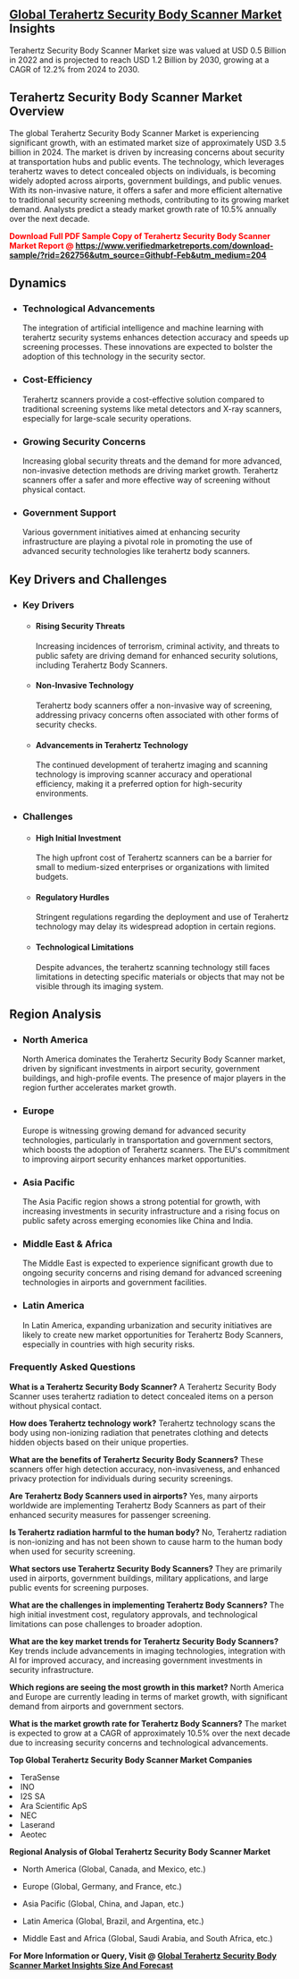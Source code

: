 <h2><a href="https://www.verifiedmarketreports.com/download-sample/?rid=262756&amp;utm_source=Githubf&amp;utm_medium=204" target="_blank">Global Terahertz Security Body Scanner Market</a> Insights</h2><p>Terahertz Security Body Scanner Market size was valued at USD 0.5 Billion in 2022 and is projected to reach USD 1.2 Billion by 2030, growing at a CAGR of 12.2% from 2024 to 2030.</p><p><h2>Terahertz Security Body Scanner Market Overview</h2> <p>The global Terahertz Security Body Scanner Market is experiencing significant growth, with an estimated market size of approximately USD 3.5 billion in 2024. The market is driven by increasing concerns about security at transportation hubs and public events. The technology, which leverages terahertz waves to detect concealed objects on individuals, is becoming widely adopted across airports, government buildings, and public venues. With its non-invasive nature, it offers a safer and more efficient alternative to traditional security screening methods, contributing to its growing market demand. Analysts predict a steady market growth rate of 10.5% annually over the next decade.</p> <p><strong><p><span class=""><span style="color: #ff0000;"><strong>Download Full PDF Sample Copy of Terahertz Security Body Scanner Market Report</strong> @ </span><a href="https://www.verifiedmarketreports.com/download-sample/?rid=262756&amp;utm_source=Githubf-Feb&amp;utm_medium=204" target="_blank">https://www.verifiedmarketreports.com/download-sample/?rid=262756&amp;utm_source=Githubf-Feb&amp;utm_medium=204</a></span></p></strong></p> <h2>Dynamics</h2> <ul> <li><h3>Technological Advancements</h3> The integration of artificial intelligence and machine learning with terahertz security systems enhances detection accuracy and speeds up screening processes. These innovations are expected to bolster the adoption of this technology in the security sector.</li> <li><h3>Cost-Efficiency</h3> Terahertz scanners provide a cost-effective solution compared to traditional screening systems like metal detectors and X-ray scanners, especially for large-scale security operations.</li> <li><h3>Growing Security Concerns</h3> Increasing global security threats and the demand for more advanced, non-invasive detection methods are driving market growth. Terahertz scanners offer a safer and more effective way of screening without physical contact.</li> <li><h3>Government Support</h3> Various government initiatives aimed at enhancing security infrastructure are playing a pivotal role in promoting the use of advanced security technologies like terahertz body scanners.</li> </ul> <h2>Key Drivers and Challenges</h2> <ul> <li><h3>Key Drivers</h3> <ul> <li><h4>Rising Security Threats</h4> Increasing incidences of terrorism, criminal activity, and threats to public safety are driving demand for enhanced security solutions, including Terahertz Body Scanners.</li> <li><h4>Non-Invasive Technology</h4> Terahertz body scanners offer a non-invasive way of screening, addressing privacy concerns often associated with other forms of security checks.</li> <li><h4>Advancements in Terahertz Technology</h4> The continued development of terahertz imaging and scanning technology is improving scanner accuracy and operational efficiency, making it a preferred option for high-security environments.</li> </ul> </li> <li><h3>Challenges</h3> <ul> <li><h4>High Initial Investment</h4> The high upfront cost of Terahertz scanners can be a barrier for small to medium-sized enterprises or organizations with limited budgets.</li> <li><h4>Regulatory Hurdles</h4> Stringent regulations regarding the deployment and use of Terahertz technology may delay its widespread adoption in certain regions.</li> <li><h4>Technological Limitations</h4> Despite advances, the terahertz scanning technology still faces limitations in detecting specific materials or objects that may not be visible through its imaging system.</li> </ul> </li> </ul> <h2>Region Analysis</h2> <ul> <li><h3>North America</h3> North America dominates the Terahertz Security Body Scanner market, driven by significant investments in airport security, government buildings, and high-profile events. The presence of major players in the region further accelerates market growth.</li> <li><h3>Europe</h3> Europe is witnessing growing demand for advanced security technologies, particularly in transportation and government sectors, which boosts the adoption of Terahertz scanners. The EU's commitment to improving airport security enhances market opportunities.</li> <li><h3>Asia Pacific</h3> The Asia Pacific region shows a strong potential for growth, with increasing investments in security infrastructure and a rising focus on public safety across emerging economies like China and India.</li> <li><h3>Middle East & Africa</h3> The Middle East is expected to experience significant growth due to ongoing security concerns and rising demand for advanced screening technologies in airports and government facilities.</li> <li><h3>Latin America</h3> In Latin America, expanding urbanization and security initiatives are likely to create new market opportunities for Terahertz Body Scanners, especially in countries with high security risks.</li> </ul> <h3>Frequently Asked Questions</h3> <p><strong>What is a Terahertz Security Body Scanner?</strong> A Terahertz Security Body Scanner uses terahertz radiation to detect concealed items on a person without physical contact.</p> <p><strong>How does Terahertz technology work?</strong> Terahertz technology scans the body using non-ionizing radiation that penetrates clothing and detects hidden objects based on their unique properties.</p> <p><strong>What are the benefits of Terahertz Security Body Scanners?</strong> These scanners offer high detection accuracy, non-invasiveness, and enhanced privacy protection for individuals during security screenings.</p> <p><strong>Are Terahertz Body Scanners used in airports?</strong> Yes, many airports worldwide are implementing Terahertz Body Scanners as part of their enhanced security measures for passenger screening.</p> <p><strong>Is Terahertz radiation harmful to the human body?</strong> No, Terahertz radiation is non-ionizing and has not been shown to cause harm to the human body when used for security screening.</p> <p><strong>What sectors use Terahertz Security Body Scanners?</strong> They are primarily used in airports, government buildings, military applications, and large public events for screening purposes.</p> <p><strong>What are the challenges in implementing Terahertz Body Scanners?</strong> The high initial investment cost, regulatory approvals, and technological limitations can pose challenges to broader adoption.</p> <p><strong>What are the key market trends for Terahertz Security Body Scanners?</strong> Key trends include advancements in imaging technologies, integration with AI for improved accuracy, and increasing government investments in security infrastructure.</p> <p><strong>Which regions are seeing the most growth in this market?</strong> North America and Europe are currently leading in terms of market growth, with significant demand from airports and government sectors.</p> <p><strong>What is the market growth rate for Terahertz Body Scanners?</strong> The market is expected to grow at a CAGR of approximately 10.5% over the next decade due to increasing security concerns and technological advancements.</p> </p><p><strong>Top Global Terahertz Security Body Scanner Market Companies</strong></p><div data-test-id=""><p><li>TeraSense</li><li> INO</li><li> I2S SA</li><li> Ara Scientific ApS</li><li> NEC</li><li> Laserand</li><li> Aeotec</li></p><div><strong>Regional Analysis of&nbsp;Global Terahertz Security Body Scanner Market</strong></div><ul><li dir="ltr"><p dir="ltr">North America&nbsp;(Global, Canada, and Mexico, etc.)</p></li><li dir="ltr"><p dir="ltr">Europe (Global, Germany, and France, etc.)</p></li><li dir="ltr"><p dir="ltr">Asia Pacific&nbsp;(Global, China, and Japan, etc.)</p></li><li dir="ltr"><p dir="ltr">Latin America&nbsp;(Global, Brazil, and Argentina, etc.)</p></li><li dir="ltr">Middle East and Africa&nbsp;(Global, Saudi Arabia, and South Africa, etc.)</li></ul><p><strong>For More Information or Query, Visit @&nbsp;</strong><strong><a href="https://www.verifiedmarketreports.com/product/terahertz-security-body-scanner-market/?utm_source=Githubf&amp;utm_medium=204" target="_blank">Global Terahertz Security Body Scanner Market Insights Size And Forecast</a></strong></p></div>
